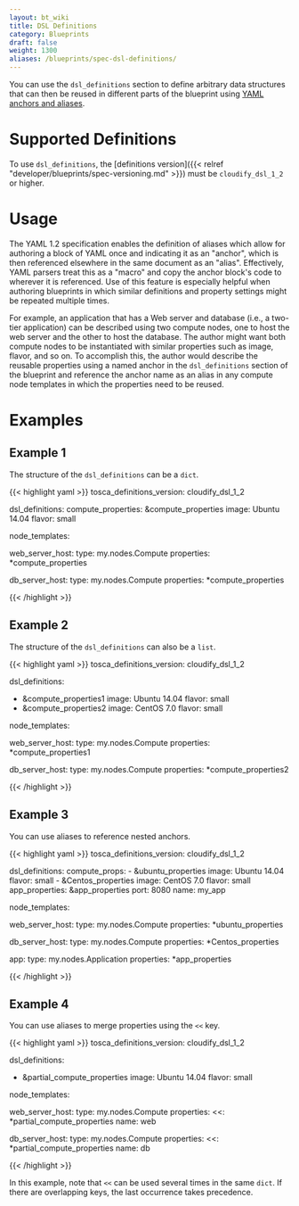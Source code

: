 ```yaml
---
layout: bt_wiki
title: DSL Definitions
category: Blueprints
draft: false
weight: 1300
aliases: /blueprints/spec-dsl-definitions/
---
```


You can use the `dsl_definitions` section to define arbitrary data structures that can then be reused in different parts of the blueprint using [YAML anchors and aliases](https://gist.github.com/ddlsmurf/1590434).

# Supported Definitions

To use `dsl_definitions`, the [definitions version]({{< relref "developer/blueprints/spec-versioning.md" >}}) must be `cloudify_dsl_1_2` or higher.

# Usage

The YAML 1.2 specification enables the definition of aliases which allow for authoring a block of YAML once and indicating it as an "anchor", which is then referenced elsewhere in the same document as an "alias". Effectively, YAML parsers treat this as a "macro" and copy the anchor block's code to wherever it is referenced. Use of this feature is especially helpful when authoring blueprints in which similar definitions and property settings might be repeated multiple times.

For example, an application that has a Web server and database (i.e., a two-tier application) can be described using two compute nodes, one to host the web server and the other to host the database. The author might want both compute nodes to be instantiated with similar properties such as image, flavor, and so on. To accomplish this, the author would describe the reusable properties using a named anchor in the `dsl_definitions` section of the blueprint and reference the anchor name as an alias in any compute node templates in which the properties need to be reused.


# Examples

## Example 1

The structure of the `dsl_definitions` can be a `dict`.

{{< highlight  yaml >}}
tosca_definitions_version: cloudify_dsl_1_2

dsl_definitions:
  compute_properties: &compute_properties
    image: Ubuntu 14.04
    flavor: small

node_templates:

  web_server_host:
    type: my.nodes.Compute
    properties: *compute_properties

  db_server_host:
    type: my.nodes.Compute
    properties: *compute_properties

{{< /highlight >}}

## Example 2

The structure of the `dsl_definitions` can also be a `list`.

{{< highlight  yaml >}}
tosca_definitions_version: cloudify_dsl_1_2

dsl_definitions:
  - &compute_properties1
    image: Ubuntu 14.04
    flavor: small
  - &compute_properties2
    image: CentOS 7.0
    flavor: small

node_templates:

  web_server_host:
    type: my.nodes.Compute
    properties: *compute_properties1

  db_server_host:
    type: my.nodes.Compute
    properties: *compute_properties2

{{< /highlight >}}

## Example 3

You can use aliases to reference nested anchors.

{{< highlight  yaml >}}
tosca_definitions_version: cloudify_dsl_1_2

dsl_definitions:
  compute_props:
    - &ubuntu_properties
      image: Ubuntu 14.04
      flavor: small
    - &Centos_properties
      image: CentOS 7.0
      flavor: small
  app_properties: &app_properties
    port: 8080
    name: my_app


node_templates:

  web_server_host:
    type: my.nodes.Compute
    properties: *ubuntu_properties

  db_server_host:
    type: my.nodes.Compute
    properties: *Centos_properties

  app:
    type: my.nodes.Application
    properties: *app_properties

{{< /highlight >}}


## Example 4

You can use aliases to merge properties using the `<<` key.

{{< highlight  yaml >}}
tosca_definitions_version: cloudify_dsl_1_2

dsl_definitions:
  - &partial_compute_properties
    image: Ubuntu 14.04
    flavor: small

node_templates:

  web_server_host:
    type: my.nodes.Compute
    properties:
      <<: *partial_compute_properties
      name: web

  db_server_host:
    type: my.nodes.Compute
    properties:
      <<: *partial_compute_properties
      name: db

{{< /highlight >}}

In this example, note that `<<` can be used several times in the same `dict`. If there are overlapping keys, the last occurrence takes precedence.
